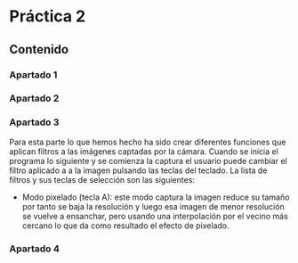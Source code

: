 # Práctica 2
## Contenido
### Apartado 1

### Apartado 2


### Apartado 3
Para esta parte lo que hemos hecho ha sido crear diferentes funciones que aplican filtros a las imágenes captadas por la cámara. Cuando se inicia el programa lo siguiente y se comienza la captura el usuario puede cambiar el filtro aplicado a a la imagen pulsando las teclas del teclado. La lista de filtros y sus teclas de selección son las siguientes:

- Modo pixelado (tecla A): este modo captura la imagen reduce su tamaño por tanto se baja la resolución y luego esa imagen de menor resolución se vuelve a ensanchar, pero usando una interpolación por el vecino más cercano lo que da como resultado el efecto de pixelado.

### Apartado 4

